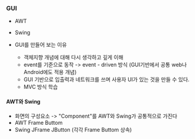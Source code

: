 ### GUI
* AWT
* Swing

* GUI를 만들어 보는 이유
  * 객체지향 개념에 대해 다시 생각하고 깊게 이해
  * event를 기준으로 동작 -> event - driven 방식 (GUI기반에서 공통 web나 Android에도 적용 개념)
  * GUI 기반으로 입출력과 네트워크를 쓰며 사용자 UI가 있는 것을 만들 수 있다.
  * MVC 방식 학습
#### AWT와 Swing
* 화면의 구성요소 -> "Component"를 AWT와 Swing가 공통적으로 가진다
* AWT Frame Buttom
* Swing JFrame JButton (각각 Frame Buttom 상속)
